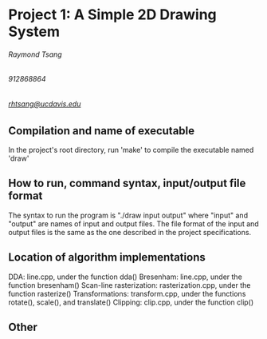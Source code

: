 # Project 1: A Simple 2D Drawing System

###### Raymond Tsang
###### 912868864
###### rhtsang@ucdavis.edu

Compilation and name of executable
----------
In the project's root directory, run 'make' to compile the executable named 'draw'

How to run, command syntax, input/output file format
---------
The syntax to run the program is "./draw input output" where "input" and "output" are names of input and output files.
The file format of the input and output files is the same as the one described in the project specifications.

Location of algorithm implementations
-----------------
DDA: line.cpp, under the function dda()
Bresenham: line.cpp, under the function bresenham()
Scan-line rasterization: rasterization.cpp, under the function rasterize()
Transformations: transform.cpp, under the functions rotate(), scale(), and translate()
Clipping: clip.cpp, under the function clip()

Other
--------------
